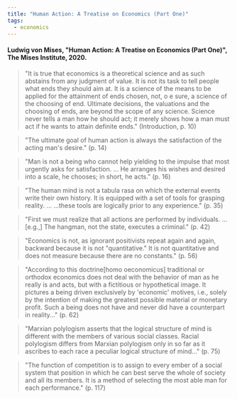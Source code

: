 ```yaml
---
title: "Human Action: A Treatise on Economics (Part One)"
tags:
  - economics
---
```


#### Ludwig von Mises, "Human Action: A Treatise on Economics (Part One)", The Mises Institute, 2020.

> "It is true that economics is a theoretical science and as such abstains from any judgment of value. It is not its task to tell people what ends they should aim at. It is a science of the means to be applied for the attainment of ends chosen, not, o e sure, a science of the choosing of end. Ultimate decisions, the valuations and the choosing of ends, are beyond the scope of any science. Science never tells a man how he should act; it merely shows how a man must act if he wants to attain definite ends." (Introduction, p. 10)

> "The ultimate goal of human action is always the satisfaction of the acting man's desire." (p. 14)

> "Man is not a being who cannot help yielding to the impulse that most urgently asks for satisfaction. ... He arranges his wishes and desired into a scale, he chooses; in short, he acts." (p. 16)

> "The human mind is not a tabula rasa on which the external events write their own history. It is equipped with a set of tools for grasping reality. ... ...these tools are logically prior to any experience." (p. 35)

> "First we must realize that all actions are performed by individuals. ... [e.g.,] The hangman, not the state, executes a criminal." (p. 42)

> "Economics is not, as ignorant positivists repeat again and again, backward because it is not "quantitative." It is not quantitative and does not measure because there are no constants." (p. 56)

> "According to this doctrine[homo oeconomicus] traditional or orthodox economics does not deal with the behavior of man as he really is and acts, but with a fictitious or hypothetical image. It pictures a being driven exclusively by 'economic' motives, i.e., solely by the intention of making the greatest possible material or monetary profit. Such a being does not have and never did have a counterpart in reality..." (p. 62)

> "Marxian polylogism asserts that the logical structure of mind is different with the members of various social classes. Racial polylogism differs from Marxian polylogism only in so far as it ascribes to each race a peculiar logical structure of mind..." (p. 75)

> "The function of competition is to assign to every ember of a social system that position in which he can best serve the whole of society and all its members. It is a method of selecting the most able man for each performance." (p. 117)
